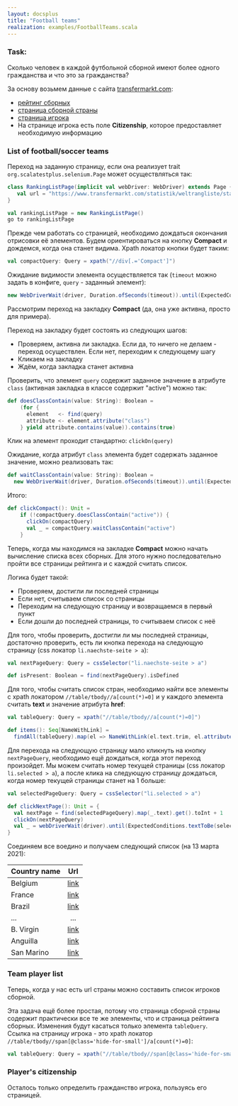 ```yaml
---
layout: docsplus 
title: "Football teams"
realization: examples/FootballTeams.scala
---
```


### Task: 
Сколько человек в каждой футбольной сборной имеют более одного гражданства и что это за гражданства?

За основу возьмем данные с сайта [transfermarkt.com](https://www.transfermarkt.com/):
- [рейтинг сборных](https://www.transfermarkt.com/statistik/weltrangliste/statistik)
- [страница сборной страны](https://www.transfermarkt.com/belgien/startseite/verein/3382)
- [страница игрока](https://www.transfermarkt.com/dedryck-boyata/profil/spieler/88262)
- На странице игрока есть поле **Citizenship**, которое предоставляет необходимую информацию

### List of football/soccer teams

Переход на заданную страницу, если она реализует trait `org.scalatestplus.selenium.Page` может осуществляться так: 

```scala
class RankingListPage(implicit val webDriver: WebDriver) extends Page {
   val url = "https://www.transfermarkt.com/statistik/weltrangliste/statistik"
}

val rankingListPage = new RankingListPage()
go to rankingListPage
```

Прежде чем работать со страницей, необходимо дождаться окончания отрисовки её элементов. 
Будем ориентироваться на кнопку **Compact** и дождемся, когда она станет видима. 
Xpath локатор кнопки будет таким:
```scala
val compactQuery: Query = xpath("//div[.='Compact']")
```
   
Ожидание видимости элемента осуществляется так (`timeout` можно задать в конфиге, `query` - заданный элемент):
```scala
new WebDriverWait(driver, Duration.ofSeconds(timeout)).until(ExpectedConditions.visibilityOfElementLocated(query.by))
```

Рассмотрим переход на закладку **Compact** (да, она уже активна, просто для примера).

Переход на закладку будет состоять из следующих шагов:
- Проверяем, активна ли закладка. Если да, то ничего не делаем - переход осуществлен. Если нет, переходим к следующему шагу
- Кликаем на закладку
- Ждём, когда закладка станет активна

Проверить, что элемент `query` содержит заданное значение в атрибуте `class` 
(активная закладка в классе содержит "active") можно так:
```scala
def doesClassContain(value: String): Boolean =
    (for {
      element   <- find(query)
      attribute <- element.attribute("class")
    } yield attribute.contains(value)).contains(true)
```

Клик на элемент проходит стандартно: `clickOn(query)`

Ожидание, когда атрибут `class` элемента будет содержать заданное значение, можно реализовать так:
```scala
def waitClassContain(value: String): Boolean =
  new WebDriverWait(driver, Duration.ofSeconds(timeout)).until(ExpectedConditions.attributeContains(query.by, "class", value))
```

Итого:
```scala
def clickCompact(): Unit =
    if (!compactQuery.doesClassContain("active")) {
      clickOn(compactQuery)
      val _ = compactQuery.waitClassContain("active")
    }
```

Теперь, когда мы находимся на закладке **Compact** можно начать вычисление списка всех сборных. 
Для этого нужно последовательно пройти все страницы рейтинга и с каждой считать список.
   
Логика будет такой:
- Проверяем, достигли ли последней страницы
- Если нет, считываем список со страницы
- Переходим на следующую страницу и возвращаемся в первый пункт
- Если дошли до последней страницы, то считываем список с неё

Для того, чтобы проверить, достигли ли мы последней страницы, достаточно проверить, есть ли кнопка перехода 
на следующую страницу (css локатор `li.naechste-seite > a`):
```scala
val nextPageQuery: Query = cssSelector("li.naechste-seite > a")

def isPresent: Boolean = find(nextPageQuery).isDefined
```

Для того, чтобы считать список стран, необходимо найти все элементы с xpath локатором `//table/tbody//a[count(*)=0]` 
и у каждого элемента считать **text** и значение атрибута **href**:
```scala
val tableQuery: Query = xpath("//table/tbody//a[count(*)=0]")

def items(): Seq[NameWithLink] =
  findAll(tableQuery).map(el => NameWithLink(el.text.trim, el.attribute("href"))).toSeq
```

Для перехода на следующую страницу мало кликнуть на кнопку `nextPageQuery`, необходимо ещё дождаться, когда этот 
переход произойдет. Мы можем считать номер текущей страницы (css локатор `li.selected > a`), а после клика
на следующую страницу дождаться, когда номер текущей страницы станет на 1 больше:
```scala
val selectedPageQuery: Query = cssSelector("li.selected > a")

def clickNextPage(): Unit = {
  val nextPage = find(selectedPageQuery).map(_.text).get().toInt + 1
  clickOn(nextPageQuery)
  val _ = webDriverWait(driver).until(ExpectedConditions.textToBe(selectedPageQuery.by, nextPage.toString))
}
```

Соединяем все воедино и получаем следующий список (на 13 марта 2021):

| Country name | Url                                                                                    |
| ------------ |:--------------------------------------------------------------------------------------:|
| Belgium      | [link](https://www.transfermarkt.com/belgien/startseite/verein/3382)                   |
| France       | [link](https://www.transfermarkt.com/frankreich/startseite/verein/3377)                |
| Brazil       | [link](https://www.transfermarkt.com/brasilien/startseite/verein/3439)                 |
| ...          | ...                                                                                    |
| B. Virgin    | [link](https://www.transfermarkt.com/britische-jungferninseln/startseite/verein/17750) |
| Anguilla     | [link](https://www.transfermarkt.com/anguilla/startseite/verein/17748)                 |
| San Marino   | [link](https://www.transfermarkt.com/san-marino/startseite/verein/10521)               |


### Team player list

Теперь, когда у нас есть url страны можно составить список игроков сборной.

Эта задача ещё более простая, потому что страница сборной страны содержит практически все те же элементы,
что и страница рейтинга сборных. Изменения будут касаться только элемента `tableQuery`.
Ссылка на страницу игрока - это xpath локатор `//table/tbody//span[@class='hide-for-small']/a[count(*)=0]`:
```scala
val tableQuery: Query = xpath("//table/tbody//span[@class='hide-for-small']/a[count(*)=0]")
```

### Player's citizenship

Осталось только определить гражданство игрока, пользуясь его страницей.

